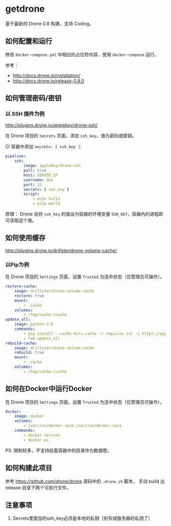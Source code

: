 # getdrone

基于最新的 Drone 0.8 构建，支持 Coding。

## 如何配置和运行

修改 `docker-compose.yml` 中相应的占位符内容，使用 `docker-compose` 运行。

参考：
- http://docs.drone.io/installation/
- http://docs.drone.io/release-0.8.0

## 如何管理密码/密钥

### 以 SSH 插件为例

http://plugins.drone.io/appleboy/drone-ssh/

在 Drone 项目的 `Secrets` 页面，添加 `ssh_key`，值为密码或密钥。

CI 容器中添加 `secrets: [ ssh_key ]`:

```yaml
pipeline:
    ssh:
        image: appleboy/drone-ssh
        pull: true
        host: SERVER_IP
        username: dev
        port: 22
        secrets: [ ssh_key ]
        script:
            - echo hello
            - echo world
```

原理：
Drone 会将 `ssh_key` 的值设为容器的环境变量 `SSH_KEY`，容器內的进程即可读取这个值。

## 如何使用缓存

http://plugins.drone.io/drillster/drone-volume-cache/

### 以Pip为例

在 Drone 项目的 `Settings` 页面，设置 `Trusted` 为选中状态（仅管理员可操作）。

```yaml
restore-cache:
    image: drillster/drone-volume-cache
    restore: true
    mount:
        - .cache
    volumes:
        - /tmp/cache:/cache
update_all:
    image: python:3.6
    commands:
        - pip install --cache-dir=.cache -r requires.txt -i https://pypi.douban.com/simple
        - fab update_all
rebuild-cache:
    image: drillster/drone-volume-cache
    rebuild: true
    mount:
        - .cache
    volumes:
        - /tmp/cache:/cache
```

## 如何在Docker中运行Docker

在 Drone 项目的 `Settings` 页面，设置 `Trusted` 为选中状态（仅管理员可操作）。

```yaml
docker:
    image: docker
    volumes:
        - /var/run/docker.sock:/var/run/docker.sock
    commands:
        - docker version
        - docker ps
```

PS: 限制较多，不支持挂载容器中的目录作为数据卷。

## 如何构建此项目

参考 https://github.com/drone/drone 源码中的 `.drone.sh` 脚本，
手动 build 出 release 目录下两个可执行文件。


## 注意事项

1. Secrets里面加的ssh_key必须是本地的私钥（别写成服务器的私钥了）